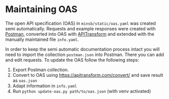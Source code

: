 # Maintaining OAS

The open API specification (OAS) in `minsb/static/oas.yaml` was created semi automatically.
Requests and example responses were created with [Postman](https://www.postman.com/),
converted into OAS with [APITransform](https://apitransform.com/convert/) and extended with the manually maintained
file `info.yaml`.

In order to keep the semi automatic documentation process intact you will need to import the collection `postman.json` 
into Postman. There you can add and edit requests. To update the OAS follow the following steps:

1. Export Postman collection.
2. Convert to OAS using https://apitransform.com/convert/ and save result as `oas.json`
3. Adapt information in `info.yaml`
4. Run `python update-oas.py path/to/oas.json` (with venv activated)
